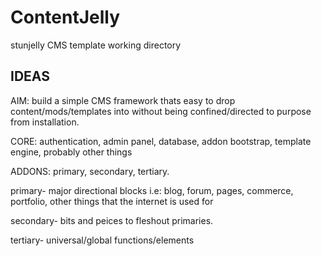 ContentJelly
============

stunjelly CMS template working directory

IDEAS
-----

AIM: build a simple CMS framework thats easy to drop content/mods/templates into without being confined/directed to purpose from installation.

CORE: authentication, admin panel, database, addon bootstrap, template engine, probably other things

ADDONS: primary, secondary, tertiary.

primary- major directional blocks i.e: blog, forum, pages, commerce, portfolio, other things that the internet is used for

secondary- bits and peices to fleshout primaries.

tertiary- universal/global functions/elements 	
